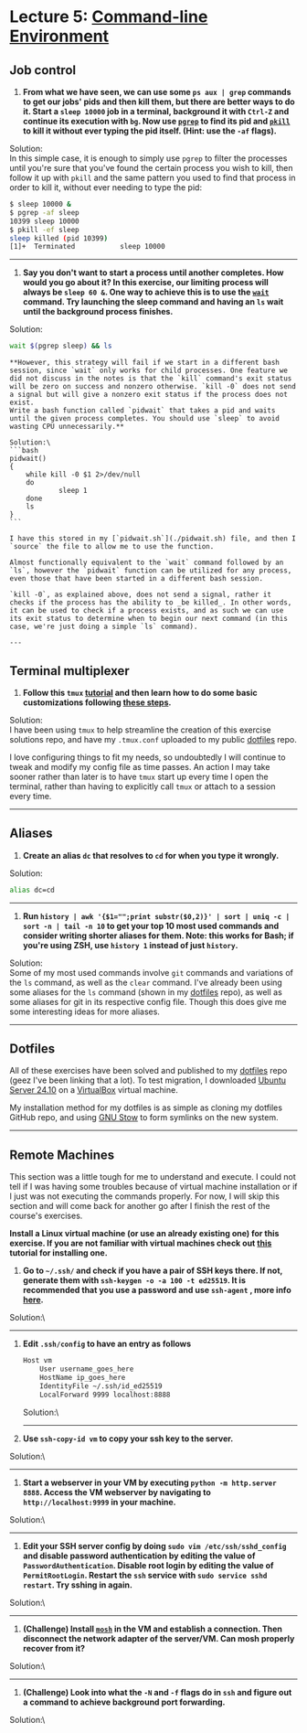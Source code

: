 # Lecture 5: [Command-line Environment](https://missing.csail.mit.edu/2020/command-line/)

## Job control

1. **From what we have seen, we can use some `ps aux | grep` commands to get our jobs' pids and then kill them, but there are better ways to do it. Start a `sleep 10000` job in a terminal, background it with `Ctrl-Z` and continue its execution with `bg`. Now use [`pgrep`](https://www.man7.org/linux/man-pages/man1/pgrep.1.html) to find its pid and [`pkill`](http://man7.org/linux/man-pages/man1/pgrep.1.html) to kill it without ever typing the pid itself. (Hint: use the `-af` flags).**

Solution:\
In this simple case, it is enough to simply use `pgrep` to filter the processes until you're sure that you've found the certain process you wish to kill, then follow it up with `pkill` and the same pattern you used to find that process in order to kill it, without ever needing to type the pid:
```bash
$ sleep 10000 &
$ pgrep -af sleep
10399 sleep 10000
$ pkill -ef sleep
sleep killed (pid 10399)
[1]+  Terminated           sleep 10000
```

---
1. **Say you don't want to start a process until another completes. How would you go about it? In this exercise, our limiting process will always be `sleep 60 &`.
One way to achieve this is to use the [`wait`](https://www.man7.org/linux/man-pages/man1/wait.1p.html) command. Try launching the sleep command and having an `ls` wait until the background process finishes.**

Solution:
```bash
wait $(pgrep sleep) && ls
```

    **However, this strategy will fail if we start in a different bash session, since `wait` only works for child processes. One feature we did not discuss in the notes is that the `kill` command's exit status will be zero on success and nonzero otherwise. `kill -0` does not send a signal but will give a nonzero exit status if the process does not exist.
    Write a bash function called `pidwait` that takes a pid and waits until the given process completes. You should use `sleep` to avoid wasting CPU unnecessarily.**

    Solution:\
    ```bash
    pidwait()
    {
        while kill -0 $1 2>/dev/null
        do
                sleep 1
        done
        ls
    }
    ```

    I have this stored in my [`pidwait.sh`](./pidwait.sh) file, and then I `source` the file to allow me to use the function.

    Almost functionally equivalent to the `wait` command followed by an `ls`, however the `pidwait` function can be utilized for any process, even those that have been started in a different bash session.

    `kill -0`, as explained above, does not send a signal, rather it checks if the process has the ability to _be killed_. In other words, it can be used to check if a process exists, and as such we can use its exit status to determine when to begin our next command (in this case, we're just doing a simple `ls` command).

    ---
## Terminal multiplexer

1. **Follow this `tmux` [tutorial](https://www.hamvocke.com/blog/a-quick-and-easy-guide-to-tmux/) and then learn how to do some basic customizations following [these steps](https://www.hamvocke.com/blog/a-guide-to-customizing-your-tmux-conf/).**

Solution:\
I have been using `tmux` to help streamline the creation of this exercise solutions repo, and have my `.tmux.conf` uploaded to my public [dotfiles](https://github.com/Jacoli1023/dotfiles) repo.

I love configuring things to fit my needs, so undoubtedly I will continue to tweak and modify my config file as time passes. An action I may take sooner rather than later is to have `tmux` start up every time I open the terminal, rather than having to explicitly call `tmux` or attach to a session every time.

---
## Aliases

1. **Create an alias `dc` that resolves to `cd` for when you type it wrongly.**

Solution:
```bash
alias dc=cd
```

---
1.  **Run `history | awk '{$1="";print substr($0,2)}' | sort | uniq -c | sort -n | tail -n 10`  to get your top 10 most used commands and consider writing shorter aliases for them. Note: this works for Bash; if you're using ZSH, use `history 1` instead of just `history`.**

Solution:\
Some of my most used commands involve `git` commands and variations of the `ls` command, as well as the `clear` command. I've already been using some aliases for the `ls` command (shown in my [dotfiles](https://github.com/Jacoli1023/dotfiles) repo), as well as some aliases for git in its respective config file. Though this does give me some interesting ideas for more aliases.

---
## Dotfiles

All of these exercises have been solved and published to my [dotfiles](https://github.com/Jacoli1023/dotfiles) repo (geez I've been linking that a lot). To test migration, I downloaded [Ubuntu Server 24.10](https://ubuntu.com/download/server) on a [VirtualBox](https://www.virtualbox.org/) virtual machine.

My installation method for my dotfiles is as simple as cloning my dotfiles GitHub repo, and using [GNU Stow](https://www.gnu.org/software/stow/) to form symlinks on the new system.

---
## Remote Machines

This section was a little tough for me to understand and execute. I could not tell if I was having some troubles because of virtual machine installation or if I just was not executing the commands properly. For now, I will skip this section and will come back for another go after I finish the rest of the course's exercises.

**Install a Linux virtual machine (or use an already existing one) for this exercise. If you are not familiar with virtual machines check out [this](https://hibbard.eu/install-ubuntu-virtual-box/) tutorial for installing one.**

1. **Go to `~/.ssh/` and check if you have a pair of SSH keys there. If not, generate them with `ssh-keygen -o -a 100 -t ed25519`. It is recommended that you use a password and use `ssh-agent` , more info [here](https://www.ssh.com/ssh/agent).**

Solution:\

---
1. **Edit `.ssh/config` to have an entry as follows**

    ```bash
    Host vm
        User username_goes_here
        HostName ip_goes_here
        IdentityFile ~/.ssh/id_ed25519
        LocalForward 9999 localhost:8888
    ```

    Solution:\

    ---
1. **Use `ssh-copy-id vm` to copy your ssh key to the server.**

Solution:\

---
1. **Start a webserver in your VM by executing `python -m http.server 8888`. Access the VM webserver by navigating to `http://localhost:9999` in your machine.**

Solution:\

---
1. **Edit your SSH server config by doing  `sudo vim /etc/ssh/sshd_config` and disable password authentication by editing the value of `PasswordAuthentication`. Disable root login by editing the value of `PermitRootLogin`. Restart the `ssh` service with `sudo service sshd restart`. Try sshing in again.**

Solution:\

---
1. **(Challenge) Install [`mosh`](https://mosh.org/) in the VM and establish a connection. Then disconnect the network adapter of the server/VM. Can mosh properly recover from it?**

Solution:\

---
1. **(Challenge) Look into what the `-N` and `-f` flags do in `ssh` and figure out a command to achieve background port forwarding.**

Solution:\
